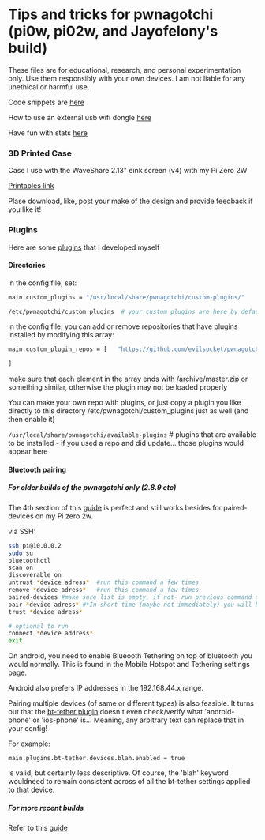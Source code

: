 # Tips and tricks for pwnagotchi (pi0w, pi02w, and Jayofelony's build)

These files are for educational, research, and personal experimentation only. Use them responsibly with your own devices. I am not liable for any unethical or harmful use.

Code snippets are [here](SNIPPETS.md)

How to use an external usb wifi dongle [here](EXTERNALWIFI.md)

Have fun with stats [here](STATS.md)

### 3D Printed Case

Case I use with the WaveShare 2.13" eink screen (v4) with my Pi Zero 2W 

[Printables link](https://www.printables.com/model/1375098-pwnagotchi-case-with-keyring-ventilation-holes-and)
<!-- [MakerWorld link](https://www.makerworld.com/3d-printable-models/pwnagotchi-case-for-waveshare-213-eink-screen-v4) -->

Plase download, like, post your make of the design and provide feedback if you like it!


### Plugins

Here are some [plugins](https://github.com/unitMeasure/pwn-plugins) that I developed myself 

#### Directories

in the config file, set: 
```bash
main.custom_plugins = "/usr/local/share/pwnagotchi/custom-plugins/"

/etc/pwnagotchi/custom_plugins  # your custom plugins are here by default, whether they are enabled or not
```
in the config file, you can add or remove repositories that have plugins installed by modifying this array:

```bash
main.custom_plugin_repos = [   "https://github.com/evilsocket/pwnagotchi-plugins-contrib/archive/master.zip",

]

```

make sure that each element in the array ends with /archive/master.zip or something similar, otherwise the plugin may not be loaded properly

You can make your own repo with plugins, or just copy a plugin you like directly to this directory /etc/pwnagotchi/custom_plugins just as well (and then enable it) 

```/usr/local/share/pwnagotchi/available-plugins``` # plugins that are available to be installed - if you used a repo and did update... those plugins would appear here


#### Bluetooth pairing

##### For older builds of the pwnagotchi only (2.8.9 etc)

The 4th section of this [guide](https://github.com/Xyl0se/Pwnagotchi-new-guerilla-guide#42-pair-pwnagotchi-with-phone-important
) is perfect and still works besides for paired-devices on my Pi zero 2w. 

via SSH: 

```bash
ssh pi@10.0.0.2
sudo su
bluetoothctl
scan on
discoverable on
untrust *device adress*  #run this command a few times
remove *device adress*   #run this command a few times
paired-devices #make sure list is empty, if not- run previous command until it is empty
pair *device adress* #*In short time (maybe not immediately) you will be prompted on the phone to allow connection from your pwnagotchi hostname- pair*
trust *device adress*

# optional to run 
connect *device address*
exit
```

On android, you need to enable Blueooth Tethering on top of bluetooth you would normally. This is found in the Mobile Hotspot and Tethering settings page. 

Android also prefers IP addresses in the 192.168.44.x range.

Pairing multiple devices (of same or different types) is also feasible. It turns out that the [bt-tether plugin](https://github.com/jayofelony/pwnagotchi/blob/f36d4aea7735037eb401de8e12e5e24a8a676300/pwnagotchi/plugins/default/bt-tether.py#L163)  doesn't even check/verify what 'android-phone' or 'ios-phone' is... Meaning, any arbitrary text can replace that in your config!

For example:

```main.plugins.bt-tether.devices.blah.enabled = true```

is valid, but certainly less descriptive. Of course, the 'blah' keyword wouldneed to remain consistent across of all the bt-tether settings applied to that device. 

##### For more recent builds

Refer to this [guide](https://pwnagotchi.org/customization/bt-tethering/index.html)
